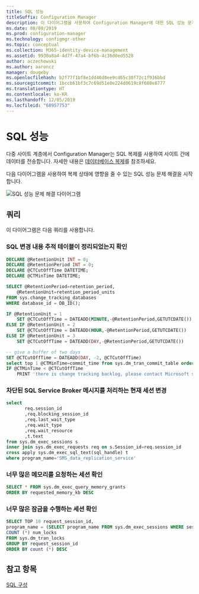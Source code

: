 ```yaml
---
title: SQL 성능
titleSuffix: Configuration Manager
description: 이 다이어그램을 사용하여 Configuration Manager에 대한 SQL 성능 문제 해결을 시작합니다.
ms.date: 08/09/2019
ms.prod: configuration-manager
ms.technology: configmgr-other
ms.topic: conceptual
ms.collection: M365-identity-device-management
ms.assetid: 9930a8a4-4d7f-47a4-bf6b-4c36d0ed5528
author: aczechowski
ms.author: aaroncz
manager: dougeby
ms.openlocfilehash: b2f77f1bf8e1dd46d8ee9cd65c30f72c1f936bbd
ms.sourcegitcommit: 1bccb61bf3c7c69d51e0e224d0619c8f608e8777
ms.translationtype: HT
ms.contentlocale: ko-KR
ms.lasthandoff: 12/05/2019
ms.locfileid: "68957753"
---
```

# <a name="sql-performance"></a>SQL 성능

다중 사이트 계층에서 Configuration Manager는 SQL 복제를 사용하여 사이트 간에 데이터를 전송합니다. 자세한 내용은 [데이터베이스 복제](/sccm/core/plan-design/hierarchy/database-replication)를 참조하세요.

다음 다이어그램을 사용하여 복제 상태에 영향을 줄 수 있는 SQL 성능 문제 해결을 시작합니다.

![SQL 성능 문제 해결 다이어그램](media/sql-performance.png)

<!-- PNG used instead of SVG because the SQL statements wrap weird in the SVG. The SVG file exists in the same location. -->

## <a name="queries"></a>쿼리

이 다이어그램은 다음 쿼리를 사용합니다.

### <a name="make-sure-sql-change-tracking-table-is-cleaned-up"></a>SQL 변경 내용 추적 테이블이 정리되었는지 확인

```sql
DECLARE @RetentionUnit INT = 0;
DECLARE @RetentionPeriod INT = 0;
DECLARE @CTCutOffTime DATETIME;
DECLARE @CTMinTime DATETIME;

SELECT @RetentionPeriod=retention_period,  
    @RetentionUnit=retention_period_units  
FROM sys.change_tracking_databases  
WHERE database_id = DB_ID();

IF @RetentionUnit = 1
    SET @CTCutOffTime = DATEADD(MINUTE,-@RetentionPeriod,GETUTCDATE())
ELSE IF @RetentionUnit = 2
    SET @CTCutOffTime = DATEADD(HOUR,-@RetentionPeriod,GETUTCDATE())
ELSE IF @RetentionUnit = 3
    SET @CTCutOffTime = DATEADD(DAY,-@RetentionPeriod,GETUTCDATE())

-- give a buffer of two days
SET @CTCutOffTime = DATEADD(DAY, -2, @CTCutOffTime)
select top 1 @CTMinTime=commit_time from sys.dm_tran_commit_table order by commit_ts asc
IF @CTMinTime < @CTCutOffTime
    PRINT 'there is change tracking backlog, please contact Microsoft support'
```

### <a name="change-current-sessions-that-handle-sql-service-broker-messages-are-blocked"></a>차단된 SQL Service Broker 메시지를 처리하는 현재 세션 변경

```sql
select
       req.session_id
       ,req.blocking_session_id
       ,req.last_wait_type
       ,req.wait_type
       ,req.wait_resource
       ,t.text
from sys.dm_exec_sessions s
inner join sys.dm_exec_requests req on s.Session_id=req.session_id
cross apply sys.dm_exec_sql_text(sql_handle) t
where program_name='SMS_data_replication_service'
```

### <a name="check-sessions-asking-too-much-memory"></a>너무 많은 메모리를 요청하는 세션 확인

```sql
SELECT * FROM sys.dm_exec_query_memory_grants
ORDER BY requested_memory_kb DESC
```

### <a name="check-sessions-taking-too-many-locks"></a>너무 많은 잠금을 수행하는 세션 확인

```sql
SELECT TOP 10 request_session_id,
program_name = (SELECT program_name FROM sys.dm_exec_sessions WHERE session_id=request_session_id),
COUNT (*) num_locks
FROM sys.dm_tran_locks
GROUP BY request_session_id
ORDER BY count (*) DESC
```

## <a name="see-also"></a>참고 항목

[SQL 구성](/sccm/core/servers/manage/replication/sql-configuration)
